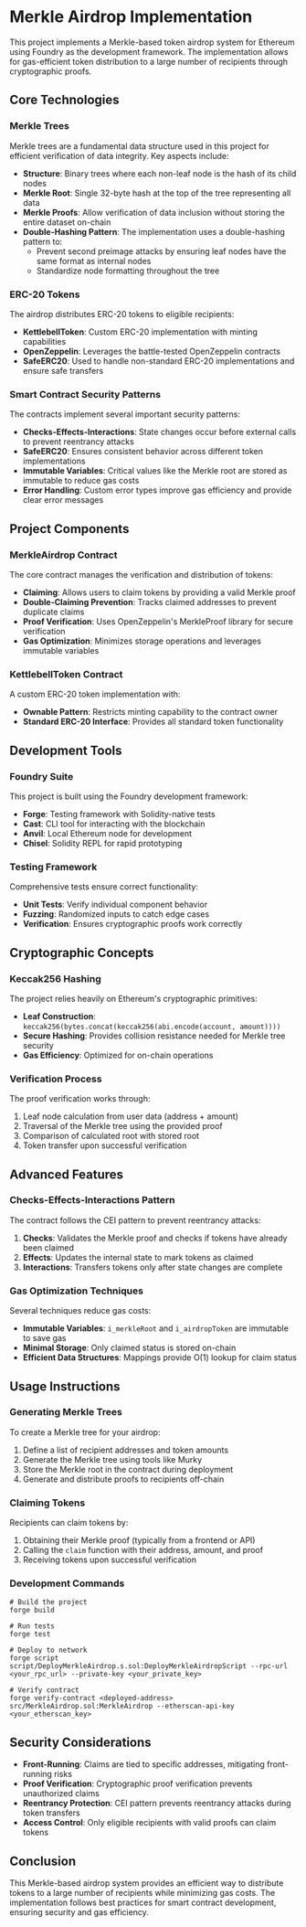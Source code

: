 # Merkle Airdrop Implementation

This project implements a Merkle-based token airdrop system for Ethereum using Foundry as the development framework. The implementation allows for gas-efficient token distribution to a large number of recipients through cryptographic proofs.

## Core Technologies

### Merkle Trees

Merkle trees are a fundamental data structure used in this project for efficient verification of data integrity. Key aspects include:

- **Structure**: Binary trees where each non-leaf node is the hash of its child nodes
- **Merkle Root**: Single 32-byte hash at the top of the tree representing all data
- **Merkle Proofs**: Allow verification of data inclusion without storing the entire dataset on-chain
- **Double-Hashing Pattern**: The implementation uses a double-hashing pattern to:
  - Prevent second preimage attacks by ensuring leaf nodes have the same format as internal nodes
  - Standardize node formatting throughout the tree

### ERC-20 Tokens

The airdrop distributes ERC-20 tokens to eligible recipients:

- **KettlebellToken**: Custom ERC-20 implementation with minting capabilities
- **OpenZeppelin**: Leverages the battle-tested OpenZeppelin contracts
- **SafeERC20**: Used to handle non-standard ERC-20 implementations and ensure safe transfers

### Smart Contract Security Patterns

The contracts implement several important security patterns:

- **Checks-Effects-Interactions**: State changes occur before external calls to prevent reentrancy attacks
- **SafeERC20**: Ensures consistent behavior across different token implementations
- **Immutable Variables**: Critical values like the Merkle root are stored as immutable to reduce gas costs
- **Error Handling**: Custom error types improve gas efficiency and provide clear error messages

## Project Components

### MerkleAirdrop Contract

The core contract manages the verification and distribution of tokens:

- **Claiming**: Allows users to claim tokens by providing a valid Merkle proof
- **Double-Claiming Prevention**: Tracks claimed addresses to prevent duplicate claims
- **Proof Verification**: Uses OpenZeppelin's MerkleProof library for secure verification
- **Gas Optimization**: Minimizes storage operations and leverages immutable variables

### KettlebellToken Contract

A custom ERC-20 token implementation with:

- **Ownable Pattern**: Restricts minting capability to the contract owner
- **Standard ERC-20 Interface**: Provides all standard token functionality

## Development Tools

### Foundry Suite

This project is built using the Foundry development framework:

- **Forge**: Testing framework with Solidity-native tests
- **Cast**: CLI tool for interacting with the blockchain
- **Anvil**: Local Ethereum node for development
- **Chisel**: Solidity REPL for rapid prototyping

### Testing Framework

Comprehensive tests ensure correct functionality:

- **Unit Tests**: Verify individual component behavior
- **Fuzzing**: Randomized inputs to catch edge cases
- **Verification**: Ensures cryptographic proofs work correctly

## Cryptographic Concepts

### Keccak256 Hashing

The project relies heavily on Ethereum's cryptographic primitives:

- **Leaf Construction**: `keccak256(bytes.concat(keccak256(abi.encode(account, amount))))`
- **Secure Hashing**: Provides collision resistance needed for Merkle tree security
- **Gas Efficiency**: Optimized for on-chain operations

### Verification Process

The proof verification works through:

1. Leaf node calculation from user data (address + amount)
2. Traversal of the Merkle tree using the provided proof
3. Comparison of calculated root with stored root
4. Token transfer upon successful verification

## Advanced Features

### Checks-Effects-Interactions Pattern

The contract follows the CEI pattern to prevent reentrancy attacks:

1. **Checks**: Validates the Merkle proof and checks if tokens have already been claimed
2. **Effects**: Updates the internal state to mark tokens as claimed
3. **Interactions**: Transfers tokens only after state changes are complete

### Gas Optimization Techniques

Several techniques reduce gas costs:

- **Immutable Variables**: `i_merkleRoot` and `i_airdropToken` are immutable to save gas
- **Minimal Storage**: Only claimed status is stored on-chain
- **Efficient Data Structures**: Mappings provide O(1) lookup for claim status

## Usage Instructions

### Generating Merkle Trees

To create a Merkle tree for your airdrop:

1. Define a list of recipient addresses and token amounts
2. Generate the Merkle tree using tools like Murky
3. Store the Merkle root in the contract during deployment
4. Generate and distribute proofs to recipients off-chain

### Claiming Tokens

Recipients can claim tokens by:

1. Obtaining their Merkle proof (typically from a frontend or API)
2. Calling the `claim` function with their address, amount, and proof
3. Receiving tokens upon successful verification

### Development Commands

```shell
# Build the project
forge build

# Run tests
forge test

# Deploy to network
forge script script/DeployMerkleAirdrop.s.sol:DeployMerkleAirdropScript --rpc-url <your_rpc_url> --private-key <your_private_key>

# Verify contract
forge verify-contract <deployed-address> src/MerkleAirdrop.sol:MerkleAirdrop --etherscan-api-key <your_etherscan_key>
```

## Security Considerations

- **Front-Running**: Claims are tied to specific addresses, mitigating front-running risks
- **Proof Verification**: Cryptographic proof verification prevents unauthorized claims
- **Reentrancy Protection**: CEI pattern prevents reentrancy attacks during token transfers
- **Access Control**: Only eligible recipients with valid proofs can claim tokens

## Conclusion

This Merkle-based airdrop system provides an efficient way to distribute tokens to a large number of recipients while minimizing gas costs. The implementation follows best practices for smart contract development, ensuring security and gas efficiency.
